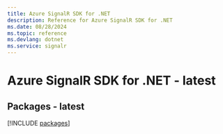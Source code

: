 ```yaml
---
title: Azure SignalR SDK for .NET
description: Reference for Azure SignalR SDK for .NET
ms.date: 08/28/2024
ms.topic: reference
ms.devlang: dotnet
ms.service: signalr
---
```

# Azure SignalR SDK for .NET - latest
## Packages - latest
[!INCLUDE [packages](signalr-index.md)]